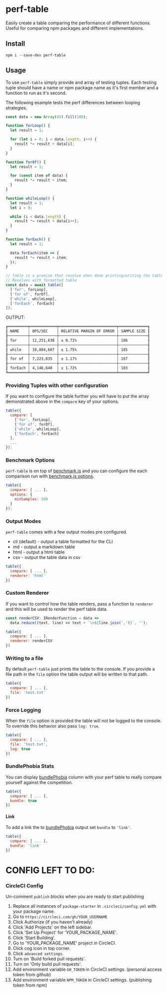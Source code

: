# perf-table

Easily create a table comparing the performance of different functions. Useful for comparing npm packages and different implementations.

## Install

```
npm i --save-dev perf-table
```

## Usage

To use `perf-table` simply provide and array of testing tuples. Each testing tuple should have a name or npm package name as it's first member and a function to run as it's second.

The following example tests the perf differences between looping strategies.

```js
const data = new Array(45).fill(100);

function forLoop() {
  let result = 1;

  for (let i = 0; i < data.length; i++) {
    result *= result + data[i];
  }
}

function forOf() {
  let result = 1;

  for (const item of data) {
    result *= result + item;
  }
}

function whileLoop() {
  let result = 1;
  let i = 0;

  while (i < data.length) {
    result *= result + data[i++];
  }
}

function forEach() {
  let result = 1;

  data.forEach(item => {
    result *= result + item;
  });
}

// Table is a promise that resolve when done printing/writing the table.
// Resolves with formatted table
const data = await table([
  ['for', forLoop],
  ['for of', forOf],
  ['while', whileLoop],
  ['forEach', forEach]
]);
```

OUTPUT:

```sh
╔═════════╤════════════╤══════════════════════════╤═════════════╗
║ NAME    │ OPS/SEC    │ RELATIVE MARGIN OF ERROR │ SAMPLE SIZE ║
╟─────────┼────────────┼──────────────────────────┼─────────────╢
║ for     │ 11,251,638 │ ± 0.71%                  │ 186         ║
╟─────────┼────────────┼──────────────────────────┼─────────────╢
║ while   │ 10,804,607 │ ± 1.75%                  │ 185         ║
╟─────────┼────────────┼──────────────────────────┼─────────────╢
║ for of  │ 7,223,835  │ ± 1.17%                  │ 167         ║
╟─────────┼────────────┼──────────────────────────┼─────────────╢
║ forEach │ 4,146,640  │ ± 1.72%                  │ 183         ║
╚═════════╧════════════╧══════════════════════════╧═════════════╝
```

### Providing Tuples with other configuration

If you want to configure the table further you will have to put the array demonstrated above in the `compare` key of your options.

```js
table({
  compare: [
    ['for', forLoop],
    ['for of', forOf],
    ['while', whileLoop],
    ['forEach', forEach]
  ],
  ...
});
```

### Benchmark Options

`perf-table` is on top of [benchmark.js](https://benchmarkjs.com) and you can configure the each comparison run with [benchmark.js options](https://benchmarkjs.com/docs#options).

```js
table({
  compare: [ ... ],
  options: {
    minSamples: 500
  }
});
```

### Output Modes

`perf-table` comes with a few output modes pre configured.

- cli (default) - output a table formatted for the CLI
- md - output a markdown table
- html - output a html table
- csv - output the table data in csv

```js
table({
  compare: [ ... ],
  renderer: 'html'
})
```

### Custom Renderer

If you want to control how the table renders, pass a function to `renderer` and this will be used to render the perf table data.

```js
const renderCSV: IRenderFunction = data =>
  data.reduce((text, line) => text + `\n${line.join(',')}`, '');

table({
  compare: [ ... ],
  renderer: renderCSV
})
```

### Writing to a file

By default `perf-table` just prints the table to the console. If you provide a file path in the `file` option the table output will be written to that path.

```js
table({
  compare: [ ... ],
  file: 'test.txt'
})
```

### Force Logging

When the `file` option is provided the table will not be logged to the console. To override this behavior also pass `log: true`.

```js
table({
  compare: [ ... ],
  file: 'test.txt',
  log: true
})
```

### BundlePhobia Stats

You can display [bundlePhobia](https://bundlephobia.com/) column with your perf table to really compare yourself against the competition.

```js
table({
  compare: [ ... ],
  bundle: true
})
```

#### Link

To add a link the to [bundlePhobia](https://bundlephobia.com/) output set `bundle` to `'link'`.

```js
table({
  compare: [ ... ],
  bundle: 'link'
})
```

# CONFIG LEFT TO DO:

### CircleCI Config

Un-comment `publish` blocks when you are ready to start publishing

1. Replace all instances of `package-starter` in `.circleci/config.yml` with your package name.
2. Go to `https://circleci.com/gh/YOUR_USERNAME`
3. Click Authorize (if you haven't already)
4. Click 'Add Projects' on the left sidebar.
5. Click 'Set Up Project' for 'YOUR_PACKAGE_NAME'.
6. Click 'Start Building'.
7. Go to 'YOUR_PACKAGE_NAME' project in CircleCI.
8. Click cog icon in top corner.
9. Click `advanced settings`.
10. Turn on 'Build forked pull requests'.
11. Turn on 'Only build pull requests'.
12. Add environment variable `GH_TOKEN` in CircleCI settings. (personal access token from github)
13. Add environment variable `NPM_TOKEN` in CircleCI settings. (publishing token from npm)
